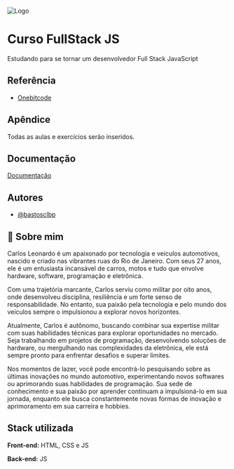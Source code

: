 
![Logo](https://d15k2d11r6t6rl.cloudfront.net/public/users/Integrators/7ba73aaa-3da9-4cf1-abf2-ccc85dea5875/uid_3592131/logo-obc-2021-lightbg.png)


# Curso FullStack JS 

Estudando para se tornar um desenvolvedor Full Stack JavaScript


## Referência

 - [Onebitcode](https://onebitcode.com/)

## Apêndice

Todas as aulas e exercícios serão inseridos.


## Documentação

[Documentação](https://comunidade.onebitcode.com/feed)


## Autores

- [@bastosclbp](https://github.com/bastosclbp)


## 🚀 Sobre mim
Carlos Leonardo é um apaixonado por tecnologia e veículos automotivos, nascido e criado nas vibrantes ruas do Rio de Janeiro. Com seus 27 anos, ele é um entusiasta incansável de carros, motos e tudo que envolve hardware, software, programação e eletrônica.

Com uma trajetória marcante, Carlos serviu como militar por oito anos, onde desenvolveu disciplina, resiliência e um forte senso de responsabilidade. No entanto, sua paixão pela tecnologia e pelo mundo dos veículos sempre o impulsionou a explorar novos horizontes.

Atualmente, Carlos é autônomo, buscando combinar sua expertise militar com suas habilidades técnicas para explorar oportunidades no mercado. Seja trabalhando em projetos de programação, desenvolvendo soluções de hardware, ou mergulhando nas complexidades da eletrônica, ele está sempre pronto para enfrentar desafios e superar limites.

Nos momentos de lazer, você pode encontrá-lo pesquisando sobre as últimas inovações no mundo automotivo, experimentando novos softwares ou aprimorando suas habilidades de programação. Sua sede de conhecimento e sua paixão por aprender continuam a impulsioná-lo em sua jornada, enquanto ele busca constantemente novas formas de inovação e aprimoramento em sua carreira e hobbies.

## Stack utilizada

**Front-end:** HTML, CSS e JS

**Back-end:** JS

